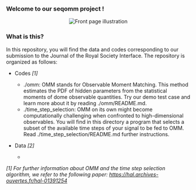 ### Welcome to our seqomm project !

<p align="center"> 
<img src="./images/omm.png" title="Is this a log-normal
distribution?" alt="Front page illustration">
</p>

### What is this?

In this repository, you will find the data and codes corresponding to our submission to the
Journal of the Royal Society Interface. The repository is organized as follows:

* Codes *[1]*

  * ./omm: OMM stands for Observable Moment Matching. This method estimates the PDF of hidden parameters from the statistical moments of dome observable quantities. Try our demo test case and learn more about it by reading ./omm/README.md. 
  * ./time_step_selection: OMM on its own might become computationally challenging when confronted to high-dimensional observables. You will find in this directory a program that selects a subset of the available time steps of your signal to be fed to OMM. Read ./time_step_selection/README.md further instructions.

* Data *[2]*

  * 

*[1] For further information about OMM and the time step selection algorithm,
 we refer to the following paper:
 https://hal.archives-ouvertes.fr/hal-01391254*
